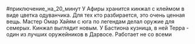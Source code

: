 #приключение_на_20_минут
У Афиры хранится кинжал с клеймом в виде цветка одуванчика. Для тех кто разбирается, это очень ценная вещь. Мастер Омар Хайям с юга по легендам делал оружие для семерых. Кинжал выглядит новым. У Бастиона кузница, в ней Терра - один из лучших оружейников в Дарвосе. Работает не со всеми